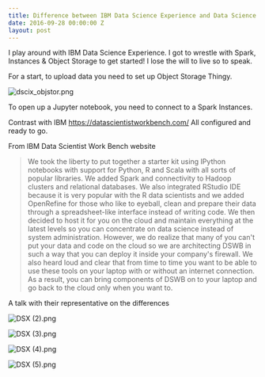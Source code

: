 ```yaml
---
title: Difference between IBM Data Science Experience and Data Science Workbench
date: 2016-09-28 00:00:00 Z
layout: post
---
```


I play around with IBM Data Science Experience. I got to wrestle with Spark, Instances & Object Storage to get started! I lose the will to live so to speak.

For a start, to upload data you need to set up Object Storage Thingy.

![dscix_objstor.png](/images/dscix_objstor.png)

To open up a Jupyter notebook, you need to connect to a Spark Instances. 

Contrast with IBM https://datascientistworkbench.com/  All configured and ready to go.

From IBM Data Scientist Work Bench website

> We took the liberty to put together a starter kit using IPython notebooks with support for Python, R and Scala with all sorts of popular libraries. We added Spark and connectivity to Hadoop clusters and relational databases. We also integrated RStudio IDE because it is very popular with the R data scientists and we added OpenRefine for those who like to eyeball, clean and prepare their data through a spreadsheet-like interface instead of writing code. We then decided to host it for you on the cloud and maintain everything at the latest levels so you can concentrate on data science instead of system administration. However, we do realize that many of you can't put your data and code on the cloud so we are architecting DSWB in such a way that you can deploy it inside your company's firewall. We also heard loud and clear that from time to time you want to be able to use these tools on your laptop with or without an internet connection. As a result, you can bring components of DSWB on to your laptop and go back to the cloud only when you want to. 

A talk with their representative on the differences 

![DSX (2).png](/images/DSX%20(2).png)

![DSX (3).png](/images/DSX%20(3).png)

![DSX (4).png](/images/DSX%20(4).png)

![DSX (5).png](/images/DSX%20(5).png)


